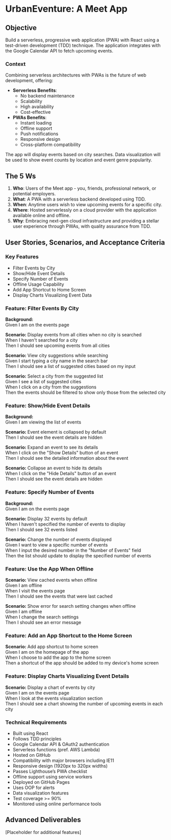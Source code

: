 # UrbanEventure: A Meet App


## Objective

Build a serverless, progressive web application (PWA) with React using a test-driven development (TDD) technique. The application integrates with the Google Calendar API to fetch upcoming events.

### Context

Combining serverless architectures with PWAs is the future of web development, offering:

- **Serverless Benefits**: 
    - No backend maintenance 
    - Scalability
    - High availability
    - Cost-effective
- **PWAs Benefits**: 
    - Instant loading
    - Offline support
    - Push notifications
    - Responsive design
    - Cross-platform compatibility

The app will display events based on city searches. Data visualization will be used to show event counts by location and event genre popularity.


## The 5 Ws

1. **Who**: Users of the Meet app - you, friends, professional network, or potential employers.
2. **What**: A PWA with a serverless backend developed using TDD.
3. **When**: Anytime users wish to view upcoming events for a specific city.
4. **Where**: Hosted serverlessly on a cloud provider with the application available online and offline.
5. **Why**: Embracing next-gen cloud infrastructure and providing a stellar user experience through PWAs, with quality assurance from TDD.


## User Stories, Scenarios, and Acceptance Criteria

### Key Features

- Filter Events by City
- Show/Hide Event Details
- Specify Number of Events
- Offline Usage Capability
- Add App Shortcut to Home Screen
- Display Charts Visualizing Event Data

### Feature: Filter Events By City

  **Background:**  
    Given I am on the events page

  **Scenario:** Display events from all cities when no city is searched  
    When I haven't searched for a city  
    Then I should see upcoming events from all cities  

  **Scenario:** View city suggestions while searching  
    Given I start typing a city name in the search bar  
    Then I should see a list of suggested cities based on my input  

  **Scenario:** Select a city from the suggested list  
    Given I see a list of suggested cities  
    When I click on a city from the suggestions  
    Then the events should be filtered to show only those from the selected city  

### Feature: Show/Hide Event Details

  **Background:**  
    Given I am viewing the list of events  

  **Scenario:** Event element is collapsed by default  
    Then I should see the event details are hidden  

  **Scenario:** Expand an event to see its details  
    When I click on the "Show Details" button of an event  
    Then I should see the detailed information about the event  

  **Scenario:** Collapse an event to hide its details  
    When I click on the "Hide Details" button of an event  
    Then I should see the event details are hidden  

### Feature: Specify Number of Events

  **Background:**  
    Given I am on the events page  

  **Scenario:** Display 32 events by default  
    When I haven't specified the number of events to display  
    Then I should see 32 events listed  

  **Scenario:** Change the number of events displayed  
    Given I want to view a specific number of events  
    When I input the desired number in the "Number of Events" field  
    Then the list should update to display the specified number of events  

### Feature: Use the App When Offline

  **Scenario:** View cached events when offline  
    Given I am offline  
    When I visit the events page  
    Then I should see the events that were last cached  

  **Scenario:** Show error for search setting changes when offline  
    Given I am offline  
    When I change the search settings  
    Then I should see an error message  

### Feature: Add an App Shortcut to the Home Screen

  **Scenario:** Add app shortcut to home screen  
    Given I am on the homepage of the app  
    When I choose to add the app to the home screen  
    Then a shortcut of the app should be added to my device's home screen  

### Feature: Display Charts Visualizing Event Details

  **Scenario:** Display a chart of events by city  
    Given I am on the events page  
    When I look at the events visualization section  
    Then I should see a chart showing the number of upcoming events in each city  


### Technical Requirements

- Built using React
- Follows TDD principles
- Google Calendar API & OAuth2 authentication
- Serverless functions (pref. AWS Lambda)
- Hosted on GitHub
- Compatibility with major browsers including IE11
- Responsive design (1920px to 320px widths)
- Passes Lighthouse’s PWA checklist
- Offline support using service workers
- Deployed on GitHub Pages
- Uses OOP for alerts
- Data visualization features
- Test coverage >= 90%
- Monitored using online performance tools


## Advanced Deliverables

[Placeholder for additional features]



